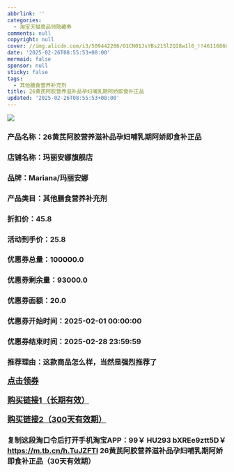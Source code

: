 ```yaml
---
abbrlink: ''
categories:
  - 淘宝天猫商品领隐藏券
comments: null
copyright: null
cover: //img.alicdn.com/i3/509442286/O1CN01JsYBs21Sl2QI8w1l6_!!4611686018427386094-0-item_pic.jpg
date: '2025-02-26T08:55:53+08:00'
mermaid: false
sponsor: null
sticky: false
tags:
  - 其他膳食营养补充剂
title: 26黄芪阿胶营养滋补品孕妇哺乳期阿娇即食补正品
updated: '2025-02-26T08:55:53+08:00'
--- 
```


![](//img.alicdn.com/i3/509442286/O1CN01JsYBs21Sl2QI8w1l6_!!4611686018427386094-0-item_pic.jpg)

### 产品名称：26黄芪阿胶营养滋补品孕妇哺乳期阿娇即食补正品
### 店铺名称：玛丽安娜旗舰店
### 品牌：Mariana/玛丽安娜
### 产品类目：其他膳食营养补充剂
### 折扣价：45.8
### 活动到手价：25.8
### 优惠券总量：100000.0
### 优惠券剩余量：93000.0
### 优惠券面额：20.0
### 优惠券开始时间：2025-02-01 00:00:00	
### 优惠券结束时间：2025-02-28 23:59:59	
### 推荐理由：这款商品怎么样，当然是强烈推荐了

<p style="font-size: 18px; font-weight: bold;">
  <a href="https://uland.taobao.com/coupon/edetail?e=tPyiGjbiVWylhHvvyUNXZfh8CuWt5YH5OVuOuRD5gLJMmdsrkidbOWBzzpT26idJPk3X2DoMGUMOtFzh155klWh2BtZkzpvqqp943iWCPF6w9vzwZp50ssmFiizKPKFik3toOSlQXmXyMW3eIAWKRa6LeGhgJY%2B%2F7NjcxRIBfQbVM%2Fe4LpP7Oq9ple94x%2FzCe%2BUDNqY5gpwnn9MJJFEhxBoVe6VYghxMl9JUUlFRIV%2BKKoz%2FahSTdjW6CW2SaWtRHsHfkY5nVlAaQcAM%2FbthayIrvYyV5Bhn2oKOZHw4enPdlXYKN6TsLkbnh7WW4DxuswDhlpaMEawCGruttYDvNg%3D%3D&traceId=21665f9817407225954674899d132c&union_lens=lensId%3AOPT%401740722607%402103f406_0dff_1954b27145c_0585%4001%40eyJmbG9vcklkIjo3MzM1NH0ie" target="_blank">点击领券</a>
</p>
<p style="font-size: 18px; font-weight: bold;">
  <a href="https://s.click.taobao.com/t?e=m%3D2%26s%3DWvaizU8oNBZw4vFB6t2Z2ueEDrYVVa64K7Vc7tFgwiHjf2vlNIV67kyLuerTQxoGMlIj6E1wLr73ID%2FV1RqsF4wnCJeELi4I%2FIEn%2BS1IjHAB0ghlTd7WlZVm%2FOAUUFw71qrpxiwMoCNxc1AtbZGVS0YV2s%2Bps8etckguP7fItXKMHuv7RoNv0Q0jFsbsQ7KWxTb5emYmINywKwhDoGhANyMjEFtAcbmHz%2F0H0bDp4DEBZfsQ4zlCrGY7OvedLkThjCYtYGASbzRUrFwjXfRKMROfYmExpA2104bt%2FCh0HCbPnPpkNSfFWX0sgZoN%2FkeEZXrdo1CQivU%3D" target="_blank">购买链接1（长期有效）</a>
</p>
<p style="font-size: 18px; font-weight: bold;">
  <a href="https://s.click.taobao.com/4UYbVNs" target="_blank">购买链接2（300天有效期）</a>
</p>

### 复制这段淘口令后打开手机淘宝APP：99￥ HU293 bXREe9ztt5D￥ https://m.tb.cn/h.TuJZFTI  26黄芪阿胶营养滋补品孕妇哺乳期阿娇即食补正品（30天有效期）
